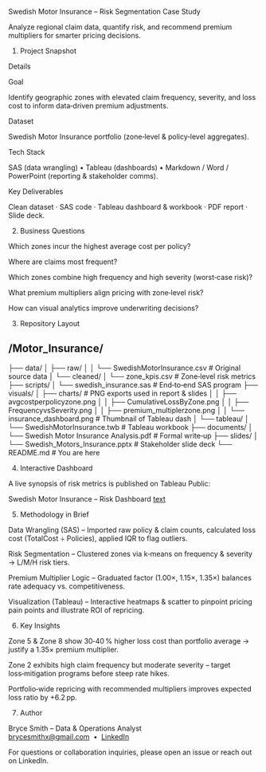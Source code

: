 Swedish Motor Insurance – Risk Segmentation Case Study

Analyze regional claim data, quantify risk, and recommend premium multipliers for smarter pricing decisions.

1. Project Snapshot



Details

Goal

Identify geographic zones with elevated claim frequency, severity, and loss cost to inform data‑driven premium adjustments.

Dataset

Swedish Motor Insurance portfolio (zone‑level & policy‑level aggregates).

Tech Stack

SAS (data wrangling) • Tableau (dashboards) • Markdown / Word / PowerPoint (reporting & stakeholder comms).

Key Deliverables

Clean dataset · SAS code · Tableau dashboard & workbook · PDF report · Slide deck.

2. Business Questions

Which zones incur the highest average cost per policy?

Where are claims most frequent?

Which zones combine high frequency and high severity (worst‑case risk)?

What premium multipliers align pricing with zone‑level risk?

How can visual analytics improve underwriting decisions?

3. Repository Layout

## /Motor_Insurance/
├── data/
│   ├── raw/
│   │   └── SwedishMotorInsurance.csv          # Original source data
│   └── cleaned/
│       └── zone_kpis.csv                      # Zone‑level risk metrics
├── scripts/
│   └── swedish_insurance.sas                  # End‑to‑end SAS program
├── visuals/
│   ├── charts/                                # PNG exports used in report & slides
│   │   ├── avgcostperpolicyzone.png
│   │   ├── CumulativeLossByZone.png
│   │   ├── FrequencyvsSeverity.png
│   │   ├── premium_multiplerzone.png
│   │   └── insurance_dashboard.png            # Thumbnail of Tableau dash
│   └── tableau/
│       └── SwedishMotorInsurance.twb          # Tableau workbook
├── documents/
│   └── Swedish Motor Insurance Analysis.pdf   # Formal write‑up
├── slides/
│   └── Swedish_Motors_Insurance.pptx          # Stakeholder slide deck
└── README.md                                  # You are here


4. Interactive Dashboard

A live synopsis of risk metrics is published on Tableau Public:

Swedish Motor Insurance – Risk Dashboard [text](https://public.tableau.com/app/profile/bryce.smith4541/viz/SwedishMotorInsurance/SwedishMotorInsuranceAnalysis)

5. Methodology in Brief

Data Wrangling (SAS) – Imported raw policy & claim counts, calculated loss cost (TotalCost ÷ Policies), applied IQR to flag outliers.

Risk Segmentation – Clustered zones via k‑means on frequency & severity → L/M/H risk tiers.

Premium Multiplier Logic – Graduated factor (1.00×, 1.15×, 1.35×) balances rate adequacy vs. competitiveness.

Visualization (Tableau) – Interactive heatmaps & scatter to pinpoint pricing pain points and illustrate ROI of repricing.

6. Key Insights

Zone 5 & Zone 8 show 30‑40 % higher loss cost than portfolio average → justify a 1.35× premium multiplier.

Zone 2 exhibits high claim frequency but moderate severity – target loss‑mitigation programs before steep rate hikes.

Portfolio‑wide repricing with recommended multipliers improves expected loss ratio by +6.2 pp.

7. Author

Bryce Smith – Data & Operations Analyst brycesmithx@gmail.com  •  [LinkedIn](https://www.linkedin.com/in/bryce-smith-b76583109/)

For questions or collaboration inquiries, please open an issue or reach out on LinkedIn.
